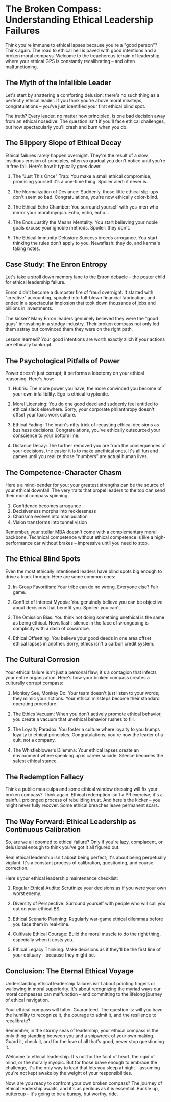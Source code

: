 # The Broken Compass: Understanding Ethical Leadership Failures

Think you're immune to ethical lapses because you're a "good person"? Think again. The road to ethical hell is paved with good intentions and a broken moral compass. Welcome to the treacherous terrain of leadership, where your ethical GPS is constantly recalibrating – and often malfunctioning.

## The Myth of the Infallible Leader

Let's start by shattering a comforting delusion: there's no such thing as a perfectly ethical leader. If you think you're above moral missteps, congratulations – you've just identified your first ethical blind spot. 

The truth? Every leader, no matter how principled, is one bad decision away from an ethical nosedive. The question isn't if you'll face ethical challenges, but how spectacularly you'll crash and burn when you do.

## The Slippery Slope of Ethical Decay

Ethical failures rarely happen overnight. They're the result of a slow, insidious erosion of principles, often so gradual you don't notice until you're in free fall. Here's how it typically goes down:

1. The "Just This Once" Trap: You make a small ethical compromise, promising yourself it's a one-time thing. Spoiler alert: it never is.

2. The Normalization of Deviance: Suddenly, those little ethical slip-ups don't seem so bad. Congratulations, you're now ethically color-blind.

3. The Ethical Echo Chamber: You surround yourself with yes-men who mirror your moral myopia. Echo, echo, echo...

4. The Ends Justify the Means Mentality: You start believing your noble goals excuse your ignoble methods. Spoiler: they don't.

5. The Ethical Immunity Delusion: Success breeds arrogance. You start thinking the rules don't apply to you. Newsflash: they do, and karma's taking notes.

## Case Study: The Enron Entropy

Let's take a stroll down memory lane to the Enron debacle – the poster child for ethical leadership failure. 

Enron didn't become a dumpster fire of fraud overnight. It started with "creative" accounting, spiraled into full-blown financial fabrication, and ended in a spectacular implosion that took down thousands of jobs and billions in investments.

The kicker? Many Enron leaders genuinely believed they were the "good guys" innovating in a stodgy industry. Their broken compass not only led them astray but convinced them they were on the right path.

Lesson learned? Your good intentions are worth exactly zilch if your actions are ethically bankrupt.

## The Psychological Pitfalls of Power

Power doesn't just corrupt; it performs a lobotomy on your ethical reasoning. Here's how:

1. Hubris: The more power you have, the more convinced you become of your own infallibility. Ego is ethical kryptonite.

2. Moral Licensing: You do one good deed and suddenly feel entitled to ethical slack elsewhere. Sorry, your corporate philanthropy doesn't offset your toxic work culture.

3. Ethical Fading: The brain's nifty trick of recasting ethical decisions as business decisions. Congratulations, you've ethically outsourced your conscience to your bottom line.

4. Distance Decay: The further removed you are from the consequences of your decisions, the easier it is to make unethical ones. It's all fun and games until you realize those "numbers" are actual human lives.

## The Competence-Character Chasm

Here's a mind-bender for you: your greatest strengths can be the source of your ethical downfall. The very traits that propel leaders to the top can send their moral compass spinning:

1. Confidence becomes arrogance
2. Decisiveness morphs into recklessness
3. Charisma evolves into manipulation
4. Vision transforms into tunnel vision

Remember, your stellar MBA doesn't come with a complementary moral backbone. Technical competence without ethical competence is like a high-performance car without brakes – impressive until you need to stop.

## The Ethical Blind Spots

Even the most ethically intentioned leaders have blind spots big enough to drive a truck through. Here are some common ones:

1. In-Group Favoritism: Your tribe can do no wrong. Everyone else? Fair game.

2. Conflict of Interest Myopia: You genuinely believe you can be objective about decisions that benefit you. Spoiler: you can't.

3. The Omission Bias: You think not doing something unethical is the same as being ethical. Newsflash: silence in the face of wrongdoing is complicity with a dash of cowardice.

4. Ethical Offsetting: You believe your good deeds in one area offset ethical lapses in another. Sorry, ethics isn't a carbon credit system.

## The Cultural Corrosion

Your ethical failure isn't just a personal flaw; it's a contagion that infects your entire organization. Here's how your broken compass creates a culturally corrupt compass:

1. Monkey See, Monkey Do: Your team doesn't just listen to your words; they mimic your actions. Your ethical missteps become their standard operating procedure.

2. The Ethics Vacuum: When you don't actively promote ethical behavior, you create a vacuum that unethical behavior rushes to fill.

3. The Loyalty Paradox: You foster a culture where loyalty to you trumps loyalty to ethical principles. Congratulations, you're now the leader of a cult, not a company.

4. The Whistleblower's Dilemma: Your ethical lapses create an environment where speaking up is career suicide. Silence becomes the safest ethical stance.

## The Redemption Fallacy

Think a public mea culpa and some ethical window dressing will fix your broken compass? Think again. Ethical redemption isn't a PR exercise; it's a painful, prolonged process of rebuilding trust. And here's the kicker – you might never fully recover. Some ethical breaches leave permanent scars.

## The Way Forward: Ethical Leadership as Continuous Calibration

So, are we all doomed to ethical failure? Only if you're lazy, complacent, or delusional enough to think you've got it all figured out.

Real ethical leadership isn't about being perfect; it's about being perpetually vigilant. It's a constant process of calibration, questioning, and course-correction. 

Here's your ethical leadership maintenance checklist:

1. Regular Ethical Audits: Scrutinize your decisions as if you were your own worst enemy.

2. Diversity of Perspective: Surround yourself with people who will call you out on your ethical BS.

3. Ethical Scenario Planning: Regularly war-game ethical dilemmas before you face them in real-time.

4. Cultivate Ethical Courage: Build the moral muscle to do the right thing, especially when it costs you.

5. Ethical Legacy Thinking: Make decisions as if they'll be the first line of your obituary – because they might be.

## Conclusion: The Eternal Ethical Voyage

Understanding ethical leadership failures isn't about pointing fingers or wallowing in moral superiority. It's about recognizing the myriad ways our moral compasses can malfunction – and committing to the lifelong journey of ethical navigation.

Your ethical compass will falter. Guaranteed. The question is: will you have the humility to recognize it, the courage to admit it, and the resilience to recalibrate?

Remember, in the stormy seas of leadership, your ethical compass is the only thing standing between you and a shipwreck of your own making. Guard it, check it, and for the love of all that's good, never stop questioning it.

Welcome to ethical leadership. It's not for the faint of heart, the rigid of mind, or the morally myopic. But for those brave enough to embrace the challenge, it's the only way to lead that lets you sleep at night – assuming you're not kept awake by the weight of your responsibilities.

Now, are you ready to confront your own broken compass? The journey of ethical leadership awaits, and it's as perilous as it is essential. Buckle up, buttercup – it's going to be a bumpy, but worthy, ride.